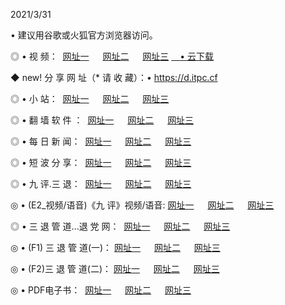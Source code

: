 <p>2021/3/31
<p>• 建议用谷歌或火狐官方浏览器访问。
<p>◎ • 视 频： 
<a href="http://pvl.hdfmradio.com/" target="_blank">网址一</a> 　 
<a href="http://pts.hdfmradio.com/" target="_blank">网址二</a> 　 
<a href="http://pts.hdfmradio.com/b.html" target="_blank">网址三</a>
<a href="https://yadi.sk/d/d0sUeAOpal3njw" target="_blank">　• 云下载 </a></p>
<p>◆ new! 分 享 网 址（* 请 收 藏）：• <a href="http://pry.hdfmradio.com/a.html">https://d.itpc.cf</a></p>

<p>◎ • 小 站：  
<a href="http://pvl.hdfmradio.com/f.html" target="_blank">网址一</a> 　 
<a href="http://pts.hdfmradio.com/h.html" target="_blank">网址二</a> 　 
<a href="http://pts.hdfmradio.com/k/" target="_blank">网址三</a></p>
<p>◎ • 翻 墙 软 件 ：  
<a href="http://pvl.hdfmradio.com/ff/" target="_blank">网址一</a> 　 
<a href="http://pts.hdfmradio.com/s/read/a1_nd.html" target="_blank">网址二</a> 　 
<a href="http://pts.hdfmradio.com/ff/index.html" target="_blank">网址三</a></p>
<p>◎ • 每 日 新 闻：  
<a href="http://pvl.hdfmradio.com/day/" target="_blank">网址一</a> 　 
<a href="http://pts.hdfmradio.com/day/" target="_blank">网址二</a> 　 
<a href="http://pts.hdfmradio.com/day/index.html" target="_blank">网址三</a></p>
<p>◎ • 短 波 分 享：  
<a href="http://pvl.hdfmradio.com/h/" target="_blank">网址一</a> 　 
<a href="http://pts.hdfmradio.com/h/" target="_blank">网址二</a> 　 
<a href="http://pts.hdfmradio.com/h/index.html" target="_blank">网址三</a></p>
<p>◎ • 九 评.三 退：  
<a href="http://pvl.hdfmradio.com/t/" target="_blank">网址一</a> 　 
<a href="http://pts.hdfmradio.com/v2/index.html" target="_blank">网址二</a> 　 
<a href="http://pts.hdfmradio.com/tt/index.html" target="_blank">网址三</a> 　</p>
<p>◎ • (E2_视频/语音)《九 评》视频/语音: 
<a href="http://pts.hdfmradio.com/7738.html" target="_blank">网址一</a> 　 
<a href="http://pts.hdfmradio.com/7614.html" target="_blank">网址二</a> 　 
<a href="http://pts.hdfmradio.com/7633.html" target="_blank">网址三</a></p>
<p>◎ • 三 退 管 道...退 党 网：  
<a href="http://pvl.hdfmradio.com/go/td1.html" target="_blank">网址一</a> 　 
<a href="http://pts.hdfmradio.com/go/td2.html" target="_blank">网址二</a> 　 
<a href="http://pts.hdfmradio.com/go/td3.html" target="_blank">网址三</a></p>
<p>◎ • (F1) 三 退 管 道(一)： 
<a href="http://pvl.hdfmradio.com/dd/" target="_blank">网址一</a> 　 
<a href="http://pts.hdfmradio.com/s/read/a1_tdx.html" target="_blank">网址二</a> 　 
<a href="http://pts.hdfmradio.com/dd/" target="_blank">网址三</a></p>
<p>◎ • (F2)三 退 管 道(二)： 
<a href="http://pts.hdfmradio.com/d/" target="_blank">网址一</a> 　 
<a href="http://pvl.hdfmradio.com/d/index.html" target="_blank">网址二</a> 　 
<a href="http://pts.hdfmradio.com/d/" target="_blank">网址三</a></p>
<p>◎ • PDF电子书：  
<a href="http://pvl.hdfmradio.com/p/" target="_blank">网址一</a> 　 
<a href="http://pts.hdfmradio.com/p/index.html" target="_blank">网址二</a> 　 
<a href="http://pts.hdfmradio.com/p/" target="_blank">网址三</a></p>
